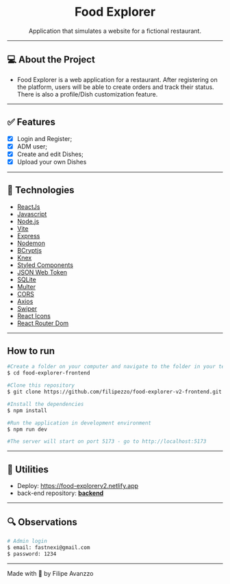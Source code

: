 <h1 align="center">Food Explorer</h1>

<p align="center">Application that simulates a website for a fictional restaurant. </p>



---

## :computer: About the Project

- Food Explorer is a web application for a restaurant. After registering on the platform, users will be able to create orders and track their status. There is also a profile/Dish customization feature.

---

## :white_check_mark: Features
- [x] Login and Register;
- [x] ADM user;
- [x] Create and edit Dishes;
- [x] Upload your own Dishes

---


## :hammer: Technologies


- [ReactJs](https://reactjs.org)
- [Javascript](https://developer.mozilla.org/pt-BR/docs/Web/JavaScript)
- [Node.js](https://nodejs.org/en/)
- [Vite](https://vitejs.dev/)
- [Express](https://expressjs.com)
- [Nodemon](https://nodemon.io/)
- [BCryptjs](https://www.npmjs.com/package/bcryptjs)
- [Knex](https://knexjs.org/)
- [Styled Components](https://styled-components.com/)
- [JSON Web Token](https://www.npmjs.com/package/jsonwebtoken)
- [SQLite](https://www.sqlite.org/index.html)
- [Multer](https://www.npmjs.com/package/multer)
- [CORS](https://www.npmjs.com/package/cors)
- [Axios](https://www.npmjs.com/package/axios)
- [Swiper](https://swiperjs.com/)
- [React Icons](https://react-icons.github.io/react-icons/)
- [React Router Dom](https://react-icons.github.io/react-icons/)

---

##  How to run

```bash
#Create a folder on your computer and navigate to the folder in your terminal
$ cd food-explorer-frontend

#Clone this repository
$ git clone https://github.com/filipezzo/food-explorer-v2-frontend.git

#Install the dependencies
$ npm install

#Run the application in development environment
$ npm run dev

#The server will start on port 5173 - go to http://localhost:5173
```

---


## :hammer: Utilities

- Deploy: https://food-explorerv2.netlify.app
- back-end repository: [**backend**](https://github.com/filipezzo/food-explorer-v2-backend)

---

## :mag: Observations

```bash
# Admin login
$ email: fastnexi@gmail.com
$ password: 1234
```

---

Made with  💜 by Filipe Avanzzo
